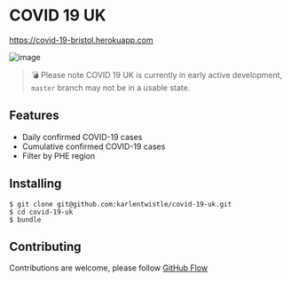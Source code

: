 # COVID 19 UK

https://covid-19-bristol.herokuapp.com

![image](https://user-images.githubusercontent.com/666397/78511574-a3ca5480-7795-11ea-980a-37b55fa2cc4c.png)

> :bomb: Please note COVID 19 UK is currently in early active development, `master` branch may not be in a usable state.

## Features
- Daily confirmed COVID-19 cases 
- Cumulative confirmed COVID-19 cases
- Filter by PHE region 

## Installing

```
$ git clone git@github.com:karlentwistle/covid-19-uk.git
$ cd covid-19-uk
$ bundle 
```

## Contributing

Contributions are welcome, please follow
[GitHub Flow](https://guides.github.com/introduction/flow/index.html)
